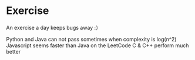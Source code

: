 # Exercise
An exercise a day keeps bugs away :）

Python and Java can not pass sometimes when complexity is log(n^2)
Javascript seems faster than Java on the LeetCode
C & C++ perform much better

